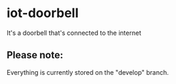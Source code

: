 # iot-doorbell
It's a doorbell that's connected to the internet

## Please note:
Everything is currently stored on the "develop" branch.
